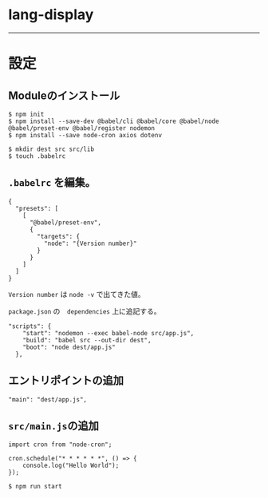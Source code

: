 # lang-display

---

# 設定

## Moduleのインストール
```
$ npm init
$ npm install --save-dev @babel/cli @babel/core @babel/node @babel/preset-env @babel/register nodemon
$ npm install --save node-cron axios dotenv

$ mkdir dest src src/lib
$ touch .babelrc
```

## `.babelrc` を編集。

```
{
  "presets": [
    [
      "@babel/preset-env",
      {
        "targets": {
          "node": "{Version number}"
        }
      }
    ]
  ]
}
```

`Version number` は `node -v` で出てきた値。

`package.json` の　`dependencies` 上に追記する。

```
"scripts": {
    "start": "nodemon --exec babel-node src/app.js",
    "build": "babel src --out-dir dest",
    "boot": "node dest/app.js"
  },
```

## エントリポイントの追加

```
"main": "dest/app.js",
```

## `src/main.js`の追加

```
import cron from "node-cron";

cron.schedule("* * * * * *", () => {
    console.log("Hello World");
});
```

```
$ npm run start
```
